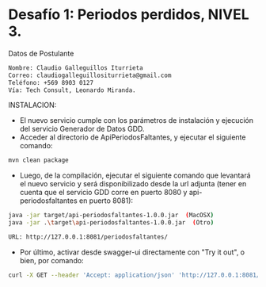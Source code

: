 # Desafío 1: Periodos perdidos, NIVEL 3.


Datos de Postulante
```bash
Nombre: Claudio Galleguillos Iturrieta 
Correo: claudiogalleguillositurrieta@gmail.com 
Teléfono: +569 8903 0127
Vía: Tech Consult, Leonardo Miranda.
```

INSTALACION:
-   El nuevo servicio cumple con los parámetros de instalación y ejecución del servicio Generador de Datos GDD.
-   Acceder al directorio de ApiPeriodosFaltantes, y ejecutar el siguiente comando:

```bash
mvn clean package
```
-   Luego, de la compilación, ejecutar el siguiente comando que levantará el nuevo servicio y será disponibilizado desde la url adjunta (tener en cuenta que el servicio GDD corre en puerto 8080 y api-periodosfaltantes en puerto 8081):

```bash
java -jar target/api-periodosfaltantes-1.0.0.jar  (MacOSX)
java -jar .\target\api-periodosfaltantes-1.0.0.jar  (Otro)
```
```bash
URL: http://127.0.0.1:8081/periodosfaltantes/
```
-   Por último, activar desde swagger-ui directamente con "Try it out", o bien, por comando:

```bash
curl -X GET --header 'Accept: application/json' 'http://127.0.0.1:8081/periodosfaltantes/periodosFaltantes'
```
